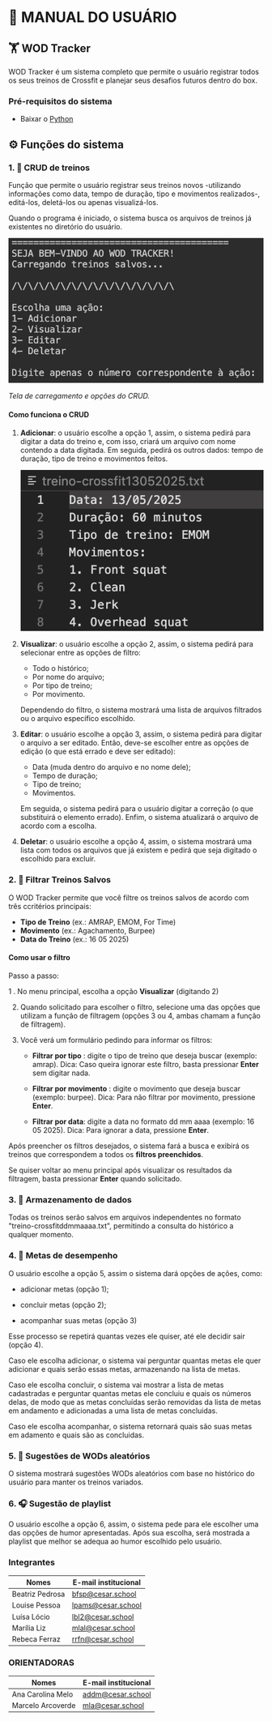 # 📄 **MANUAL DO USUÁRIO**  

## 🏋️ WOD Tracker

WOD Tracker é um sistema completo que permite o usuário registrar todos os seus treinos de Crossfit e planejar seus desafios futuros dentro do box.

### Pré-requisitos do sistema

- Baixar o [Python](https://www.python.org)

## ⚙️ Funções do sistema

### 1. 📲 CRUD de treinos

Função que permite o usuário registrar seus treinos novos -utilizando informações como data, tempo de duração, tipo e movimentos realizados-, editá-los, deletá-los ou apenas visualizá-los.

Quando o programa é iniciado, o sistema busca os arquivos de treinos já existentes no diretório do usuário.

![Tela inicial](tela_inicial.png)

*Tela de carregamento e opções do CRUD.*

#### Como funciona o CRUD

1. **Adicionar**: o usuário escolhe a opção 1, assim,  o sistema pedirá para digitar a data do treino e, com isso, criará um arquivo com nome contendo a data digitada. Em seguida, pedirá os outros dados: tempo de duração, tipo de treino e movimentos feitos.

    ![alt text](arquivo.jpg)

2. **Visualizar**: o usuário escolhe a opção 2, assim, o sistema pedirá para selecionar entre as opções de filtro:
    - Todo o histórico;
    - Por nome do arquivo;
    - Por tipo de treino;
    - Por movimento.

    Dependendo do filtro, o sistema mostrará uma lista de arquivos filtrados ou o arquivo específico escolhido.

3. **Editar**: o usuário escolhe a opção 3, assim, o sistema pedirá para digitar o arquivo a ser editado. Então, deve-se escolher entre as opções de edição (o que está errado e deve ser editado):
    - Data (muda dentro do arquivo e no nome dele);
    - Tempo de duração;
    - Tipo de treino;
    - Movimentos.

    Em seguida, o sistema pedirá para o usuário digitar a correção (o que substituirá o elemento errado). Enfim, o sistema atualizará o arquivo de acordo com a escolha.

4. **Deletar**: o usuário escolhe a opção 4, assim, o sistema mostrará uma lista com todos os arquivos que já existem e pedirá que seja digitado o escolhido para excluir.

### 2. 🔬 Filtrar Treinos Salvos

O WOD Tracker permite que você filtre os treinos salvos de acordo com três ccritérios principais:
- **Tipo de Treino** (ex.: AMRAP, EMOM, For Time)
- **Movimento** (ex.: Agachamento, Burpee)
- **Data do Treino** (ex.: 16 05 2025)
  
#### Como usar o filtro

Passo a passo:

1 . No menu principal, escolha a opção **Visualizar** (digitando 2)

2. Quando solicitado para escolher o filtro, selecione uma das opções que utilizam a função de filtragem (opções 3 ou 4, ambas chamam a função de filtragem).

3. Você verá um formulário pedindo para informar os filtros:

    - **Filtrar por tipo** : digite o tipo de treino que deseja buscar (exemplo: amrap).
Dica: Caso queira ignorar este filtro, basta pressionar **Enter** sem digitar nada.

    - **Filtrar por movimento** : digite o movimento que deseja buscar (exemplo: burpee).
Dica: Para não filtrar por movimento, pressione **Enter**.

    - **Filtrar por data**: digite a data no formato dd mm aaaa (exemplo: 16 05 2025).
Dica: Para ignorar a data, pressione **Enter**.

Após preencher os filtros desejados, o sistema fará a busca e exibirá os treinos que correspondem a todos os **filtros preenchidos**.

Se quiser voltar ao menu principal após visualizar os resultados da filtragem, basta pressionar **Enter** quando solicitado.

### 3. 📁 Armazenamento de dados

Todas os treinos serão salvos em arquivos independentes no formato "treino-crossfitddmmaaaa.txt", permitindo a consulta do histórico a qualquer momento.

### 4. 🎯 Metas de desempenho

O usuário escolhe a opção 5, assim o sistema dará opções de ações, como:

- adicionar metas (opção 1);

- concluir metas (opção 2);

- acompanhar suas metas (opção 3)

Esse processo se repetirá quantas vezes ele quiser, até ele decidir sair (opção 4).

Caso ele escolha adicionar, o sistema vai perguntar quantas metas ele quer adicionar e quais serão essas metas, armazenando na lista de metas.

Caso ele escolha concluir, o sistema vai mostrar a lista de metas cadastradas e perguntar quantas metas ele concluiu e quais os números delas, de modo que as metas concluídas serão removidas da lista de metas em andamento e adicionadas a uma lista de metas concluidas.

Caso ele escolha acompanhar, o sistema retornará quais são suas metas em adamento e quais são as concluidas.

### 5. 🎲 Sugestões de WODs aleatórios

O sistema mostrará sugestões WODs aleatórios com base no histórico do usuário para manter os treinos variados.

### 6. 🎧 Sugestão de playlist

O usuário escolhe a opção 6, assim, o sistema pede para ele escolher uma das opções de humor apresentadas. Após sua escolha, será mostrada a playlist que melhor se adequa ao humor escolhido pelo usuário.

### Integrantes

| Nomes            | E-mail institucional |
| ---------------  | -------------------- |
| Beatriz Pedrosa  | [bfsp@cesar.school](bfsp@cesar.school)    |
| Louise Pessoa    | [lpams@cesar.school](lpams@cesar.school)  |
| Luísa Lócio      | [lbl2@cesar.school](lbl2@cesar.school)    |
| Marília Liz      | [mlal@cesar.school](mlal@cesar.school)    |
| Rebeca Ferraz    | [rrfn@cesar.school](rrfn@cesar.school)    |

### ORIENTADORAS

| Nomes            | E-mail institucional |
| ---------------  | -------------------- |
| Ana Carolina Melo| [addm@cesar.school](accm4@cesar.school)   |
| Marcelo Arcoverde| [mla@cesar.school](mla@cesar.school)      |
